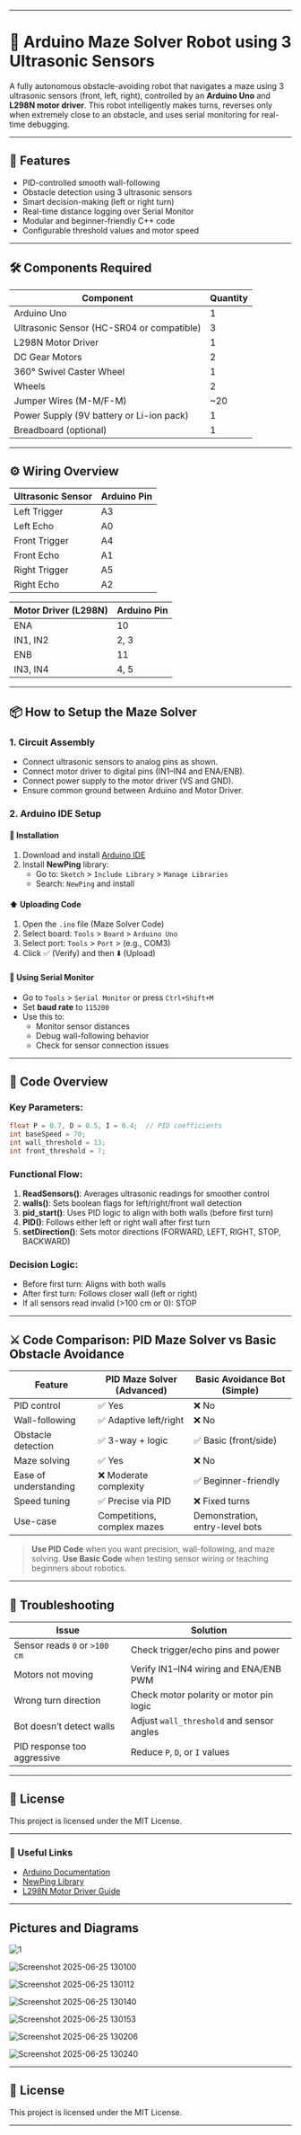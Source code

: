 

---

# 🤖 Arduino Maze Solver Robot using 3 Ultrasonic Sensors

A fully autonomous obstacle-avoiding robot that navigates a maze using 3 ultrasonic sensors (front, left, right), controlled by an **Arduino Uno** and **L298N motor driver**. This robot intelligently makes turns, reverses only when extremely close to an obstacle, and uses serial monitoring for real-time debugging.

---

## 🚀 Features

- PID-controlled smooth wall-following
- Obstacle detection using 3 ultrasonic sensors
- Smart decision-making (left or right turn)
- Real-time distance logging over Serial Monitor
- Modular and beginner-friendly C++ code
- Configurable threshold values and motor speed

---

## 🛠️ Components Required

| Component                | Quantity |
|--------------------------|----------|
| Arduino Uno              | 1        |
| Ultrasonic Sensor (HC-SR04 or compatible) | 3        |
| L298N Motor Driver       | 1        |
| DC Gear Motors           | 2        |
| 360° Swivel Caster Wheel| 1        |
| Wheels                   | 2        |
| Jumper Wires (M-M/F-M)   | ~20      |
| Power Supply (9V battery or Li-ion pack) | 1        |
| Breadboard (optional)    | 1        |

---

## ⚙️ Wiring Overview

| Ultrasonic Sensor | Arduino Pin |
|-------------------|-------------|
| Left Trigger      | A3          |
| Left Echo         | A0          |
| Front Trigger     | A4          |
| Front Echo        | A1          |
| Right Trigger     | A5          |
| Right Echo        | A2          |

| Motor Driver (L298N) | Arduino Pin |
|----------------------|-------------|
| ENA                  | 10          |
| IN1, IN2             | 2, 3        |
| ENB                  | 11          |
| IN3, IN4             | 4, 5        |

---

## 📦 How to Setup the Maze Solver

### 1. Circuit Assembly

- Connect ultrasonic sensors to analog pins as shown.
- Connect motor driver to digital pins (IN1–IN4 and ENA/ENB).
- Connect power supply to the motor driver (VS and GND).
- Ensure common ground between Arduino and Motor Driver.

### 2. Arduino IDE Setup

#### 🔧 Installation

1. Download and install [Arduino IDE](https://www.arduino.cc/en/software)
2. Install **NewPing** library:  
   - Go to: `Sketch` > `Include Library` > `Manage Libraries`  
   - Search: `NewPing` and install

#### ⬆️ Uploading Code

1. Open the `.ino` file (Maze Solver Code)
2. Select board: `Tools` > `Board` > `Arduino Uno`
3. Select port: `Tools` > `Port` > (e.g., COM3)
4. Click ✅ (Verify) and then ⬇️ (Upload)

#### 🧪 Using Serial Monitor

- Go to `Tools` > `Serial Monitor` or press `Ctrl+Shift+M`
- Set **baud rate** to `115200`
- Use this to:
  - Monitor sensor distances
  - Debug wall-following behavior
  - Check for sensor connection issues

---

## 🧠 Code Overview

### Key Parameters:
```cpp
float P = 0.7, D = 0.5, I = 0.4;  // PID coefficients
int baseSpeed = 70;
int wall_threshold = 13;
int front_threshold = 7;
````

### Functional Flow:

1. **ReadSensors()**: Averages ultrasonic readings for smoother control
2. **walls()**: Sets boolean flags for left/right/front wall detection
3. **pid\_start()**: Uses PID logic to align with both walls (before first turn)
4. **PID()**: Follows either left or right wall after first turn
5. **setDirection()**: Sets motor directions (FORWARD, LEFT, RIGHT, STOP, BACKWARD)

### Decision Logic:

* Before first turn: Aligns with both walls
* After first turn: Follows closer wall (left or right)
* If all sensors read invalid (>100 cm or 0): STOP

---

## ⚔️ Code Comparison: PID Maze Solver vs Basic Obstacle Avoidance

| Feature               | **PID Maze Solver** (Advanced) | **Basic Avoidance Bot** (Simple) |
| --------------------- | ------------------------------ | -------------------------------- |
| PID control           | ✅ Yes                          | ❌ No                             |
| Wall-following        | ✅ Adaptive left/right          | ❌ No                             |
| Obstacle detection    | ✅ 3-way + logic                | ✅ Basic (front/side)             |
| Maze solving          | ✅ Yes                          | ❌ No                             |
| Ease of understanding | ❌ Moderate complexity          | ✅ Beginner-friendly              |
| Speed tuning          | ✅ Precise via PID              | ❌ Fixed turns                    |
| Use-case              | Competitions, complex mazes    | Demonstration, entry-level bots  |

> **Use PID Code** when you want precision, wall-following, and maze solving.
> **Use Basic Code** when testing sensor wiring or teaching beginners about robotics.

---

## 🧪 Troubleshooting

| Issue                         | Solution                                  |
| ----------------------------- | ----------------------------------------- |
| Sensor reads `0` or `>100 cm` | Check trigger/echo pins and power         |
| Motors not moving             | Verify IN1–IN4 wiring and ENA/ENB PWM     |
| Wrong turn direction          | Check motor polarity or motor pin logic   |
| Bot doesn’t detect walls      | Adjust `wall_threshold` and sensor angles |
| PID response too aggressive   | Reduce `P`, `D`, or `I` values            |


---

## 📜 License

This project is licensed under the MIT License.

---

### 🔗 Useful Links

* [Arduino Documentation](https://docs.arduino.cc/)
* [NewPing Library](https://bitbucket.org/teckel12/arduino-new-ping/wiki/Home)
* [L298N Motor Driver Guide](https://lastminuteengineers.com/l298n-dc-stepper-driver-arduino-tutorial/)

---

## Pictures and Diagrams

![1](https://github.com/user-attachments/assets/22ab4885-bfa5-451b-870f-692c70db4ec4)

![Screenshot 2025-06-25 130100](https://github.com/user-attachments/assets/152aad47-572b-4413-9200-380469fceb8a)

![Screenshot 2025-06-25 130112](https://github.com/user-attachments/assets/708147a6-016a-4899-88bf-3ebbd1899860)

![Screenshot 2025-06-25 130140](https://github.com/user-attachments/assets/b9f28638-dd3d-446f-9a4d-e1aa992039e1)

![Screenshot 2025-06-25 130153](https://github.com/user-attachments/assets/2d59b3d5-f4c5-45ce-b66f-ad207506d385)

![Screenshot 2025-06-25 130206](https://github.com/user-attachments/assets/745f6c11-4de1-4fad-bc95-3de5a10e8688)

![Screenshot 2025-06-25 130240](https://github.com/user-attachments/assets/54b213f5-5512-48bf-a71e-2343fb33eb67)

---

## 📄 License

This project is licensed under the MIT License.

---

